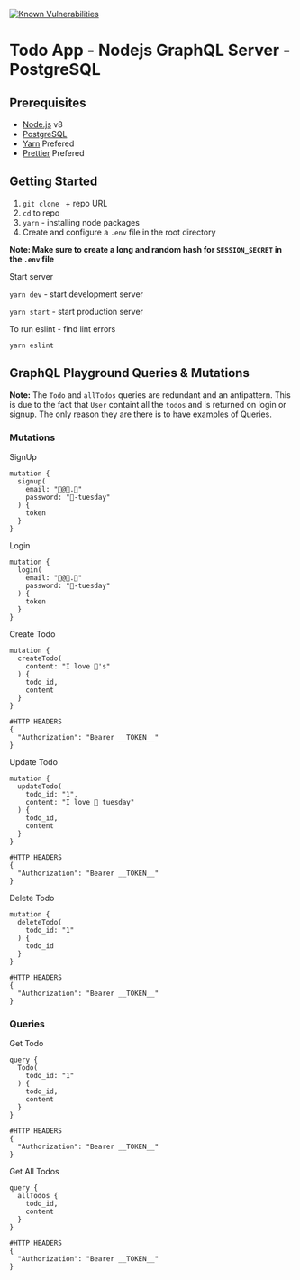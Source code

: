 [![Known Vulnerabilities](https://snyk.io/test/github/JorgeCeja/graphql-todo-auth/badge.svg)](https://snyk.io/test/github/JorgeCeja/graphql-todo-auth)
# Todo App - Nodejs GraphQL Server - PostgreSQL

## Prerequisites

- [Node.js](https://nodejs.org/en/) v8
- [PostgreSQL](https://www.postgresql.org/)
- [Yarn](https://yarnpkg.com/en/) Prefered
- [Prettier](https://prettier.io/) Prefered

## Getting Started

1. `git clone ` + repo URL
2. `cd` to repo
3. `yarn` - installing node packages
4. Create and configure a `.env` file in the root directory 

**Note: Make sure to create a long and random hash for `SESSION_SECRET` in the `.env` file**

Start server

`yarn dev` - start development server

`yarn start` - start production server

To run eslint - find lint errors

`yarn eslint`

## GraphQL Playground Queries & Mutations

**Note:** The `Todo` and `allTodos` queries are redundant and an antipattern. This is due to the fact that `User` containt all the `todos` and is returned on login or signup. The only reason they are there is to have examples of Queries. 

### Mutations

SignUp
```
mutation {
  signup(
    email: "🌮@🌮.🌮"
    password: "🌮-tuesday"
  ) {
    token
  }
}
```

Login
```
mutation {
  login(
    email: "🌮@🌮.🌮"
    password: "🌮-tuesday"
  ) {
    token
  }
}
```

Create Todo
```
mutation {
  createTodo(
    content: "I love 🌮's"
  ) {
    todo_id,
    content
  }
}

#HTTP HEADERS
{
  "Authorization": "Bearer __TOKEN__"
}
```

Update Todo
```
mutation {
  updateTodo(
    todo_id: "1",
    content: "I love 🌮 tuesday"
  ) {
    todo_id,
    content
  }
}

#HTTP HEADERS
{
  "Authorization": "Bearer __TOKEN__"
}
```

Delete Todo
```
mutation {
  deleteTodo(
    todo_id: "1"
  ) {
    todo_id
  }
}

#HTTP HEADERS
{
  "Authorization": "Bearer __TOKEN__"
}
```

###  Queries

Get Todo
```
query {
  Todo(
    todo_id: "1"
  ) {
    todo_id,
    content
  }
}

#HTTP HEADERS
{
  "Authorization": "Bearer __TOKEN__"
}
```

Get All Todos
```
query {
  allTodos {
    todo_id,
    content
  }
}

#HTTP HEADERS
{
  "Authorization": "Bearer __TOKEN__"
}
```